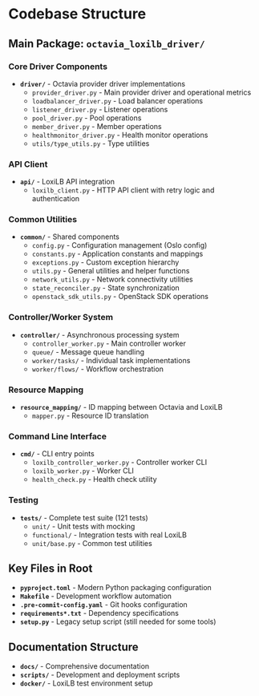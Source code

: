 # Codebase Structure

## Main Package: `octavia_loxilb_driver/`

### Core Driver Components
- **`driver/`** - Octavia provider driver implementations
  - `provider_driver.py` - Main provider driver and operational metrics
  - `loadbalancer_driver.py` - Load balancer operations
  - `listener_driver.py` - Listener operations  
  - `pool_driver.py` - Pool operations
  - `member_driver.py` - Member operations
  - `healthmonitor_driver.py` - Health monitor operations
  - `utils/type_utils.py` - Type utilities

### API Client
- **`api/`** - LoxiLB API integration
  - `loxilb_client.py` - HTTP API client with retry logic and authentication

### Common Utilities
- **`common/`** - Shared components
  - `config.py` - Configuration management (Oslo config)
  - `constants.py` - Application constants and mappings
  - `exceptions.py` - Custom exception hierarchy
  - `utils.py` - General utilities and helper functions
  - `network_utils.py` - Network connectivity utilities
  - `state_reconciler.py` - State synchronization
  - `openstack_sdk_utils.py` - OpenStack SDK operations

### Controller/Worker System
- **`controller/`** - Asynchronous processing system
  - `controller_worker.py` - Main controller worker
  - `queue/` - Message queue handling
  - `worker/tasks/` - Individual task implementations
  - `worker/flows/` - Workflow orchestration

### Resource Mapping
- **`resource_mapping/`** - ID mapping between Octavia and LoxiLB
  - `mapper.py` - Resource ID translation

### Command Line Interface
- **`cmd/`** - CLI entry points
  - `loxilb_controller_worker.py` - Controller worker CLI
  - `loxilb_worker.py` - Worker CLI
  - `health_check.py` - Health check utility

### Testing
- **`tests/`** - Complete test suite (121 tests)
  - `unit/` - Unit tests with mocking
  - `functional/` - Integration tests with real LoxiLB
  - `unit/base.py` - Common test utilities

## Key Files in Root
- **`pyproject.toml`** - Modern Python packaging configuration
- **`Makefile`** - Development workflow automation
- **`.pre-commit-config.yaml`** - Git hooks configuration
- **`requirements*.txt`** - Dependency specifications
- **`setup.py`** - Legacy setup script (still needed for some tools)

## Documentation Structure
- **`docs/`** - Comprehensive documentation
- **`scripts/`** - Development and deployment scripts
- **`docker/`** - LoxiLB test environment setup